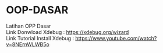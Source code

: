 # OOP-DASAR
 Latihan OPP Dasar
 <br>
 Link Donwload Xdebug : https://xdebug.org/wizard
 <br>
 Link Tutorial Install Xdebug : https://www.youtube.com/watch?v=8NErnWLWB5o

 
